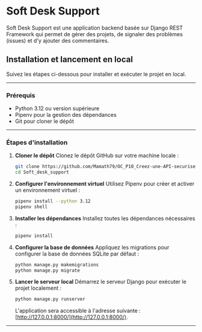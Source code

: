 
# Soft Desk Support

Soft Desk Support est une application backend basée sur Django REST Framework qui permet de gérer des projets, de signaler des problèmes (issues) et d'y ajouter des commentaires. 

## Installation et lancement en local

Suivez les étapes ci-dessous pour installer et exécuter le projet en local.

---

### Prérequis

- Python 3.12 ou version supérieure
- Pipenv pour la gestion des dépendances
- Git pour cloner le dépôt

---

### Étapes d'installation

1. **Cloner le dépôt**
   Clonez le dépôt GitHub sur votre machine locale :
   ```bash
   git clone https://github.com/Mamath79/OC_P10_Creez-une-API-securisee-RESTful-en-utilisant-Django-REST.git
   cd Soft_desk_support
   ```

2. **Configurer l'environnement virtuel**
   Utilisez Pipenv pour créer et activer un environnement virtuel :
   ```bash
   pipenv install --python 3.12
   pipenv shell
   ```

3. **Installer les dépendances**
   Installez toutes les dépendances nécessaires :
   ```bash
   pipenv install
   ```

4. **Configurer la base de données**
   Appliquez les migrations pour configurer la base de données SQLite par défaut :
   ```bash
   python manage.py makemigrations
   python manage.py migrate
   ```

5. **Lancer le serveur local**
   Démarrez le serveur Django pour exécuter le projet localement :
   ```bash
   python manage.py runserver
   ```

   L'application sera accessible à l'adresse suivante : [http://127.0.0.1:8000/](http://127.0.0.1:8000/).

---

